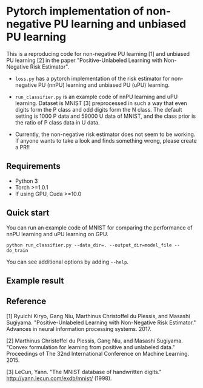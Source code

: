 # Pytorch implementation of non-negative PU learning and unbiased PU learning
This is a reproducing code for non-negative PU learning [1] and unbiased PU learning [2] in the paper "Positive-Unlabeled Learning with Non-Negative Risk Estimator".

* ```loss.py``` has a pytorch implementation of the risk estimator for non-negative PU (nnPU) learning and unbiased PU (uPU) learning. 
* ```run_classifier.py``` is an example code of nnPU learning and uPU learning. 
Dataset is MNIST [3] preprocessed in such a way that even digits form the P class and odd digits form the N class.
The default setting is 1000 P data and 59000 U data of MNIST, and the class prior is the ratio of P class data in U data.

* Currently, the non-negative risk estimator does not seem to be working. If anyone wants to take a look and finds something wrong, please create a PR!!

## Requirements
* Python 3
* Torch >=1.0.1
* If using GPU, Cuda >=10.0

## Quick start
You can run an example code of MNIST for comparing the performance of nnPU learning and uPU learning on GPU.

    python run_classifier.py --data_dir=. --output_dir=model_file --do_train

You can see additional options by adding ```--help```.

## Example result


## Reference

[1] Ryuichi Kiryo, Gang Niu, Marthinus Christoffel du Plessis, and Masashi Sugiyama. 
"Positive-Unlabeled Learning with Non-Negative Risk Estimator." Advances in neural information processing systems. 2017.

[2] Marthinus Christoffel du Plessis, Gang Niu, and Masashi Sugiyama. 
"Convex formulation for learning from positive and unlabeled data." 
Proceedings of The 32nd International Conference on Machine Learning. 2015.

[3] LeCun, Yann. "The MNIST database of handwritten digits." http://yann.lecun.com/exdb/mnist/ (1998).

